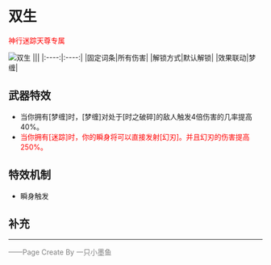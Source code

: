# 双生

<font color=red>神行迷踪天尊专属</font> 

![双生](../Img/Texture2D_Potion/双生.png)
|||
|:----:|:----:|
|固定词条|所有伤害|
|解锁方式|默认解锁|
|效果联动|梦缠|


## 武器特效
- 当你拥有[梦缠]时，[梦缠]对处于[时之破碎]的敌人触发4倍伤害的几率提高40%。
- <font color=red>当你拥有[迷踪]时，你的瞬身将可以直接发射[幻刃]。并且幻刃的伤害提高250%。</font>

## 特效机制
- 瞬身触发
## 补充

---

<font color=grey>——Page Create By 一只小墨鱼</font>
